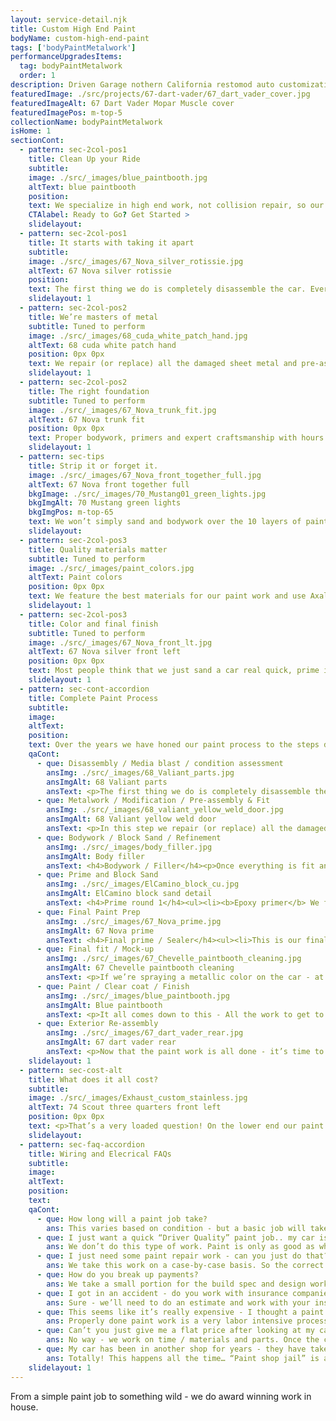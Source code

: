 ```yaml
---
layout: service-detail.njk
title: Custom High End Paint
bodyName: custom-high-end-paint
tags: ['bodyPaintMetalwork']
performanceUpgradesItems:
  tag: bodyPaintMetalwork
  order: 1
description: Driven Garage nothern California restomod auto customization and repair shop
featuredImage: ./src/projects/67-dart-vader/67_dart_vader_cover.jpg
featuredImageAlt: 67 Dart Vader Mopar Muscle cover
featuredImagePos: m-top-5
collectionName: bodyPaintMetalwork
isHome: 1
sectionCont:
  - pattern: sec-2col-pos1
    title: Clean Up your Ride
    subtitle: 
    image: ./src/_images/blue_paintbooth.jpg
    altText: blue paintbooth
    position: 
    text: We specialize in high end work, not collision repair, so our technicians are focused on the quality of your project and not throughput. We take the time to repair, align and finish every project from bare metal to final cut and buff.
    CTAlabel: Ready to Go? Get Started >
    slidelayout:
  - pattern: sec-2col-pos1
    title: It starts with taking it apart
    subtitle: 
    image: ./src/_images/67_Nova_silver_rotissie.jpg
    altText: 67 Nova silver rotissie
    position: 
    text: The first thing we do is completely disassemble the car. Every nut, bolt, piece of glass, wires, piece of trim is removed, cataloged and marked. Along the way we take notes for broken bolts, missing parts etc. From here we start a list of what we will need to complete your job in detail. Once the car is back from the media blaster - We will assess body damage and metalwork required - and which panels will be replaced or repaired.
    slidelayout: 1
  - pattern: sec-2col-pos2
    title: We’re masters of metal
    subtitle: Tuned to perform
    image: ./src/_images/68_cuda_white_patch_hand.jpg
    altText: 68 cuda white patch hand
    position: 0px 0px
    text: We repair (or replace) all the damaged sheet metal and pre-assemble the car to fit all the panels either on the chassis or on a build stand and refine all the gaps for doors, fenders, trunk and hood. Even new reproduction panels sometimes require significant modifications in metal to ensure proper fit.
    slidelayout: 1
  - pattern: sec-2col-pos2
    title: The right foundation
    subtitle: Tuned to perform
    image: ./src/_images/67_Nova_trunk_fit.jpg
    altText: 67 Nova trunk fit
    position: 0px 0px
    text: Proper bodywork, primers and expert craftsmanship with hours and hours of block sanding lay the groundwork for the final finish. This is the most labor intensive part of the process. Without laser straight panels and perfect lines - the paint on top won’t matter much.
    slidelayout: 1
  - pattern: sec-tips
    title: Strip it or forget it.
    image: ./src/_images/67_Nova_front_together_full.jpg
    altText: 67 Nova front together full
    bkgImage: ./src/_images/70_Mustang01_green_lights.jpg
    bkgImgAlt: 70 Mustang green lights
    bkgImgPos: m-top-65
    text: We won’t simply sand and bodywork over the 10 layers of paint that are already there. Every car gets media blasted to remove all of the old finishes, bodywork and rust. We won’t compromise here as going over old paint creates nothing but problems down the road.
    slidelayout:
  - pattern: sec-2col-pos3
    title: Quality materials matter
    subtitle: Tuned to perform
    image: ./src/_images/paint_colors.jpg
    altText: Paint colors
    position: 0px 0px
    text: We feature the best materials for our paint work and use Axalta / Spies Hecker paint, clearcoats and primers for all of our work. The best materials cost a bit more - but make all the difference. With our in-house mixing bank we can make any color. 
    slidelayout: 1
  - pattern: sec-2col-pos3
    title: Color and final finish
    subtitle: Tuned to perform
    image: ./src/_images/67_Nova_front_lt.jpg
    altText: 67 Nova silver front left
    position: 0px 0px
    text: Most people think that we just sand a car real quick, prime it and spray on the paint - but in reality the actual painting process is the least labor intensive part of what we do. We do hundreds of hours of prep work to get here - and it’s under 20 hours of actual painting. After that the final finish process of wet / dry sanding and compound polish gets us that mirror finish.
    slidelayout: 1
  - pattern: sec-cont-accordion
    title: Complete Paint Process
    subtitle: 
    image: 
    altText: 
    position: 
    text: Over the years we have honed our paint process to the steps described below. There are smaller steps in-between - and we do sweat every detail. We won’t compromise here, as compromising by skipping steps or changing our process usually results in sub-par work. 
    qaCont:
      - que: Disassembly / Media blast / condition assessment
        ansImg: ./src/_images/68_Valiant_parts.jpg
        ansImgAlt: 68 Valiant parts
        ansText: <p>The first thing we do is completely disassemble the car. Every nut, bolt, piece of glass, wires, piece of trim is removed, cataloged and marked. Along the way we take notes for broken bolts, missing parts etc. From here we start a list of what we will need to complete your job in detail. Once the car is back from the media blaster - We will assess body damage and metalwork required - and which panels will be replaced or repaired.</p>
      - que: Metalwork / Modification / Pre-assembly & Fit
        ansImg: ./src/_images/68_valiant_yellow_weld_door.jpg
        ansImgAlt: 68 Valiant yellow weld door
        ansText: <p>In this step we repair (or replace) all the damaged sheet metal and pre-assemble the car to fit all the panels either on the chassis or on a build stand and refine all the gaps for doors, fenders, trunk and hood. Even new reproduction panels sometimes require significant modifications in metal to ensure proper fit.</p><p>If we’re doing body modifications we do them all in this step and fully build the basic car with to ensure all the panels fit and all the holes we don’t need and components we are changing fit. Sometimes we may fully build the car with the engine and transmission and even suspension so that all the modification can be done without any risk of scratching paint.</p>
      - que: Bodywork / Block Sand / Refinement
        ansImg: ./src/_images/body_filler.jpg
        ansImgAlt: Body filler
        ansText: <h4>Bodywork / Filler</h4><p>Once everything is fit and we’re happy with the panel gaps and mods in metal we do our body filler work - We don’t call it “Bondo” and it’s not a bad word. Filler work is required to get the surface of all body panels closer to where we need them to be. Done properly, this filler can last 50+ years without issues.  Can we metalwork your car without using any filler? Totally - but that’s easily 800-1000 hours of labor to get there. Using modern body fillers - and making sure that our metalwork is within 1/16” or less we can get the same or better results in less time.</p>
      - que: Prime and Block Sand
        ansImg: ./src/_images/ElCamino_block_cu.jpg
        ansImgAlt: ElCamino block sand detail
        ansText: <h4>Prime round 1</h4><ul><li><b>Epoxy primer</b> We follow bodywork with an overall epoxy primer on every surface inside and out and apply a high build primer directly to the epoxy. This encapsulates the metal and filler bonding through and gives us a build of primer to start our block sanding work.</li><li><b>Block sanding and finish body work</b> After primer we will re-assemble the panels and hand block sand with long-boards in 120 / 180 grit finish. At this stage we further refine the lines and bodywork to make every panel and gap laser straight and smooth.</li></ul><h4>Prime round 2</h4><ul><li><b>Re-prime again</b> Here we re-prime the entire exterior again after a clean and mask to fill in all the 180 grit sand scratches and build another layer of primer for further surface refinements. Here we spray a medium build surfacing primer after a thorough cleaning.</li><li><b>Block sand… Again</b> Now we switch to block sanding with 220 / 320 grit paper by hand again using longboards. This further smooths the surface of the primer and allows us to get all the final lines and finish very smooth.</li></ul>
      - que: Final Paint Prep
        ansImg: ./src/_images/67_Nova_prime.jpg
        ansImgAlt: 67 Nova prime
        ansText: <h4>Final prime / Sealer</h4><ul><li>This is our final primer stage. At this point the car is taken back apart and a sealer coat is applied to all outside and inside surfaces. This final coat locks everything down and is what the base coat and clear coat will be applied to. We also use this last seal step to apply any urethane seam sealer to panel overlaps and seams.</li></ul><h4>Final sand</h4><ul><li>After the sealer is applied, we wet sand all of the panels 600/800 grit to remove any “Orange Peel” and imperfections from the sealer coat and allow the scratches from this sanding round to act as the mechanical bond for the paint and clear coat.</li></ul>
      - que: Final fit / Mock-up
        ansImg: ./src/_images/67_Chevelle_paintbooth_cleaning.jpg
        ansImgAlt: 67 Chevelle paintbooth cleaning
        ansText: <p>If we’re spraying a metallic color on the car - at this point we will paint and clear coat the inside of the panels and the door jambs, fender and trunk jambs so that we can spray the car together. This is an important step for metallic paints as when the base coat comes out of the gun - we want to ensure that the flakes are oriented in the right direction from fender to door, door to quarter panels, etc. On solid color cars with no metallic this is the only step we skip as we can just paint the panels and fit them after.</p><h4>Clean and spray jambs</h4><ul><li>Clean everything 3x mask and spray all the insides of panels and the door jambs, fender jambs, and trunk jambs. We give everything 3 coats of base coat followed by 3-4 coats of high quality high solids clear coat.</li></ul><h4>Assembly and panel align</h4><ul><li>After the jambs and insides are done - it’s time to put it all back together and align the panels for the metallic paint.  We’re sure you’ve seen cars that look like one panel is a bit “off” from the next - that’s because the shop skipped this step and painted a metallic color in pieces. The spray pattern needs to flow from panel to panel.</li></ul>
      - que: Paint / Clear coat / Finish
        ansImg: ./src/_images/blue_paintbooth.jpg
        ansImgAlt: Blue paintbooth
        ansText: <p>It all comes down to this - All the work to get to this point has given us a solid foundation that is straight, smooth and ready to be finished. Most people think that we just sand a car real quick, prime it and spray on the paint - but in reality the actual painting process is the least labor intensive part of what we do. We do hundreds of hours of prep work to get here - and it’s under 20 hours of actual painting.  Here are the paint and finish steps we adhere to.</p><ul><li><b>Clean, clean, clean again and mask</b> The spray booth needs to be cleaned and new filters installed. The car and body panels will be cleaned several times here. We can’t have any contaminants on the surface prior to paint. Any areas we are not painting are masked off.</li><li><b>Base coat and drop coat</b> We spray 3-4 coats of base coat - and for metallics do a final “drop coat” that ensures there is no striping or panel to panel issues with the metallics in the paint. We feature high quality paint products from Spies Hecker / Axalta for all of our  work.</li><li><b>Clearcoat</b> The first phase of clear coat consists of 3-4 coats of clear coat applied with proper flash times between coats. This provides the shine over the base coat and protects it from the sun / elements.</li><li><b>Wet sand</b> After the initial 3-4 coats of clear are laid down - we wet sand all of the outside surfaces with 800-1000 grit sandpaper by hand with blocks to remove the “orange peel” texture, and any imperfections. This mechanical sanding provides us with a mechanical adhesion for the final flow coat.</li><li><b>Flow coat</b> This is the final step of clear coat. We add 2-3 additional coats of clear coat to the wet sanded surfaces to add more depth and shine. We add a little more reducer to the clear allowing it to “flow” and level better.</li><li><b>Wet / dry sand for compound and polish</b> After the flow coat - the surface is smooth and glossy with little orange peel. But we take it a step further to make the surface smooth as a mirror. We start by wet sanding by hand with blocks the entire exterior 1,200 grit. We follow that up with 4 rounds of machine sanding using 1,500 grit, 2,000 grit, 2,500 grit and 3,000 grit.</li><li><b>Compound and polish</b> The wet / dry sand process has left the surface of the clear smooth - but now we have to shine it all back up and remove the 3000 grit scratches. This process involves using compound and polish in 3 steps with a rotary and orbital buffer. This gives the clear coat that wet and glossy look that we’re all aiming for. </li><li><b>Mask and spray urethane texture</b> (optional) For many jobs - we also spray the inside, and underneath of the car with a urethane texture coat. This coating is similar to pickup truck bed liner and offers protection from road debris, as well as heat and sound insulation.</li></ul>
      - que: Exterior Re-assembly
        ansImg: ./src/_images/67_dart_vader_rear.jpg
        ansImgAlt: 67 dart vader rear
        ansText: <p>Now that the paint work is all done - it’s time to install the chrome trim, stainless window moldings and bumpers, handles, door and window weatherstripping. We take great care not to scratch  all of our hard work putting the bright work back on. Glass will be installed at this point as well.</p>
    slidelayout: 1
  - pattern: sec-cost-alt
    title: What does it all cost?
    subtitle: 
    image: ./src/_images/Exhaust_custom_stainless.jpg
    altText: 74 Scout three quarters front left
    position: 0px 0px
    text: <p>That’s a very loaded question! On the lower end our paint service requires at a minimum exterior disassembly with all trim and glass removed and stripping to bare metal. On the higher end and rotisserie restoration to concours level or a magazine feature worthy custom Resto-Mod and anything in-between is in our wheelhouse.  Price really comes down to level of fit and finish, modifications and parts we use.</p><p>There is no single price - but see the table below that details the basics for 3 levels of build level based on labor and components / modifications. There is crossover from one extreme to the other and every job is different - but you can use this as a guide to see how low - or far we can go.</p>
    slidelayout: 
  - pattern: sec-faq-accordion
    title: Wiring and Elecrical FAQs
    subtitle: 
    image: 
    altText: 
    position: 
    text: 
    qaCont:
      - que: How long will a paint job take?
        ans: This varies based on condition - but a basic job will take around 8 weeks from start to finish. A full custom build and / or restoration can take 6 mos. to 24 mos. depending on level of build, components and parts availability.
      - que: I just want a quick “Driver Quality” paint job.. my car is straight and I just want it one color with some minor repairs - can you just do that? 
        ans: We don’t do this type of work. Paint is only as good as what is under it - and if we don’t skip it, we don’t do it - and we can’t offer a warranty. There are plenty of shops that can service this level of work.
      - que: I just need some paint repair work - can you just do that? 
        ans: We take this work on a case-by-case basis. So the correct answer is “It Depends” - but we’re happy to review your project in person.
      - que: How do you break up payments?
        ans: We take a small portion for the build spec and design work if that is a part of the process. From there we bill on a regular schedule based on job length for parts, materials and labor. The payment terms will be defined in the build spec and estimate - but in general we bill every 2 weeks for shorter jobs, and every 3-4 for more complex longer term jobs until complete. It can be 4 payments or up to 30 payments depending on the job.
      - que: I got in an accident - do you work with insurance companies? 
        ans: Sure - we’ll need to do an estimate and work with your insurer to get your classic car back to new again. We typically only work with specialty classic insurance companies like Hagerty and Grundy where the vehicle is covered by and agreed value policy. There is a charge for insurance estimates which is applied to the first payment.
      - que: This seems like it’s really expensive - I thought a paint job would only cost a few thousand dollars?
        ans: Properly done paint work is a very labor intensive process and can take hundreds of hours to do a job that looks good and lasts. Quality materials are expensive, and professional certified technicians don’t come cheap. We don’t compromise on quality for either time or materials.
      - que: Can’t you just give me a flat price after looking at my car?
        ans: No way - we work on time / materials and parts. Once the car has been disassembled and blasted we can hone in closer on what it will take. But some cars need more work than others for metal and body, and some cars have parts that are expensive and hard to find.
      - que: My car has been in another shop for years - they have taken a bunch of money and haven’t done much work to it.<br>Can I have it brought to you to finish?
        ans: Totally! This happens all the time… “Paint shop jail” is a terrible place to be. Just know that we may have to re-do some of the work that they already did to make sure it's right - and we won’t get involved with getting your car back for you.
    slidelayout: 1
---
```


From a simple paint job to something wild - we do award winning work in house.